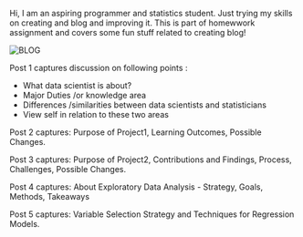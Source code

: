 Hi, I am an aspiring programmer and statistics student. Just trying my skills on creating and blog and improving it.
This is part of homewwork assignment and covers some fun stuff related to creating blog!

![BLOG](https://user-images.githubusercontent.com/109885196/187854349-cd4b8bcc-3f04-4e39-92d4-54b8caba7531.png)

Post 1 captures discussion on following points :
* What data scientist is about?
* Major Duties /or knowledge area
* Differences /similarities between data scientists and statisticians
* View self in relation to these two areas


Post 2 captures: Purpose of Project1, Learning Outcomes, Possible Changes.

Post 3 captures: Purpose of Project2, Contributions and Findings, Process, Challenges, Possible Changes.

Post 4 captures: About Exploratory Data Analysis - Strategy, Goals, Methods, Takeaways

Post 5 captures: Variable Selection Strategy and Techniques for Regression Models.


